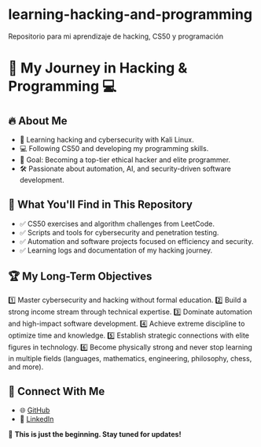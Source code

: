 # learning-hacking-and-programming
Repositorio para mi aprendizaje de hacking, CS50 y programación
# 🚀 My Journey in Hacking & Programming 💻

## 🔥 About Me
- 🌟 Learning hacking and cybersecurity with Kali Linux.
- 💻 Following CS50 and developing my programming skills.
- 🎯 Goal: Becoming a top-tier ethical hacker and elite programmer.
- 🛠 Passionate about automation, AI, and security-driven software development.

## 📌 What You'll Find in This Repository
- ✅ CS50 exercises and algorithm challenges from LeetCode.
- ✅ Scripts and tools for cybersecurity and penetration testing.
- ✅ Automation and software projects focused on efficiency and security.
- ✅ Learning logs and documentation of my hacking journey.

## 🏆 My Long-Term Objectives
1️⃣ Master cybersecurity and hacking without formal education.
2️⃣ Build a strong income stream through technical expertise.
3️⃣ Dominate automation and high-impact software development.
4️⃣ Achieve extreme discipline to optimize time and knowledge.
5️⃣ Establish strategic connections with elite figures in technology.
6️⃣ Become physically strong and never stop learning in multiple fields (languages, mathematics, engineering, philosophy, chess, and more).

## 🔗 Connect With Me
- 🌐 [GitHub](https://github.com/herrloshoko)
- 🔗 [LinkedIn](www.linkedin.com/in/luis-gallegos-carrión-83b70a32a) 

🚀 **This is just the beginning. Stay tuned for updates!**
